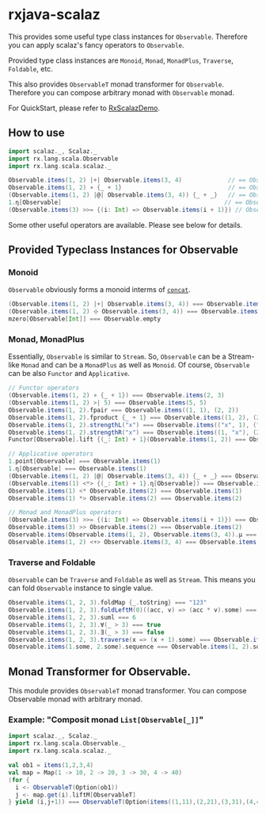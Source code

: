 # rxjava-scalaz
This provides some useful type class instances for `Observable`.  Therefore you can apply scalaz's fancy operators to `Observable`.

Provided type class instances are `Monoid`, `Monad`, `MonadPlus`, `Traverse`, `Foldable`, etc.

This also provides `ObservableT` monad transformer for `Observable`.  Therefore you can compose arbitrary monad with `Observable` monad.

For QuickStart, please refer to [RxScalazDemo](./src/test/scala/rx/lang/scala/scalaz/examples/RxScalazDemo.scala).

## How to use

```scala
import scalaz._, Scalaz._
import rx.lang.scala.Observable
import rx.lang.scala.scalaz._

Observable.items(1, 2) |+| Observable.items(3, 4)             // == Observable.items(1 2 3 4)
Observable.items(1, 2) ∘ {_ + 1}                              // == Observable.items(2, 3)
(Observable.items(1, 2) |@| Observable.items(3, 4)) {_ + _}   // == Observable.items(4, 5, 5, 6)
1.η[Observable]                                              // == Observable.items(1)
(Observable.items(3) >>= {(i: Int) => Observable.items(i + 1)}) // Observable.items(4)
```

Some other useful operators are available.  Please see below for details.

## Provided Typeclass Instances for Observable
### Monoid
`Observable` obviously forms a monoid interms of  [`concat`](https://github.com/Netflix/RxJava/wiki/Mathematical-and-Aggregate-Operators#concat).

```scala
(Observable.items(1, 2) |+| Observable.items(3, 4)) === Observable.items(1, 2, 3, 4)
(Observable.items(1, 2) ⊹ Observable.items(3, 4)) === Observable.items(1, 2, 3, 4)
mzero[Observable[Int]] === Observable.empty
```

### Monad, MonadPlus
Essentially, `Observable` is similar to `Stream`. So, `Observable` can be a Stream-like `Monad` and can be a `MonadPlus` as well as `Monoid`.  Of course, `Observable` can be also `Functor` and `Applicative`.

```scala
// Functor operators
(Observable.items(1, 2) ∘ {_ + 1}) === Observable.items(2, 3)
(Observable.items(1, 2) >| 5) === Observable.items(5, 5)
Observable.items(1, 2).fpair === Observable.items((1, 1), (2, 2))
Observable.items(1, 2).fproduct {_ + 1} === Observable.items((1, 2), (2, 3))
Observable.items(1, 2).strengthL("x") === Observable.items(("x", 1), ("x", 2))
Observable.items(1, 2).strengthR("x") === Observable.items((1, "x"), (2, "x"))
Functor[Observable].lift {(_: Int) + 1}(Observable.items(1, 2)) === Observable.items(2, 3)

// Applicative operators
1.point[Observable] === Observable.items(1)
1.η[Observable] === Observable.items(1)
(Observable.items(1, 2) |@| Observable.items(3, 4)) {_ + _} === Observable.items(4, 5, 5, 6)
(Observable.items(1) <*> {(_: Int) + 1}.η[Observable]) === Observable.items(2)
Observable.items(1) <* Observable.items(2) === Observable.items(1)
Observable.items(1) *> Observable.items(2) === Observable.items(2)

// Monad and MonadPlus operators
(Observable.items(3) >>= {(i: Int) => Observable.items(i + 1)}) === Observable.items(4)
Observable.items(3) >> Observable.items(2) === Observable.items(2)
Observable.items(Observable.items(1, 2), Observable.items(3, 4)).μ === Observable.items(1, 2, 3, 4)
Observable.items(1, 2) <+> Observable.items(3, 4) === Observable.items(1, 2, 3, 4)
```

### Traverse and Foldable
`Observable` can be `Traverse` and `Foldable` as well as `Stream`.  This means you can fold `Observable` instance to single value.

```scala
Observable.items(1, 2, 3).foldMap {_.toString} === "123"
Observable.items(1, 2, 3).foldLeftM(0)((acc, v) => (acc * v).some) === 6.some
Observable.items(1, 2, 3).suml === 6
Observable.items(1, 2, 3).∀(_ > 3) === true
Observable.items(1, 2, 3).∃(_ > 3) === false
Observable.items(1, 2, 3).traverse(x => (x + 1).some) === Observable.items(2, 3, 4).some
Observable.items(1.some, 2.some).sequence === Observable.items(1, 2).some
```

## Monad Transformer for Observable.
This module provides `ObservableT` monad transformer.  You can compose Observable monad with arbitrary monad.

### Example: "Composit monad `List[Observable[_]]`"

```scala
import scalaz._, Scalaz._
import rx.lang.scala.Observable._
import rx.lang.scala.scalaz._

val ob1 = items(1,2,3,4)
val map = Map(1 -> 10, 2 -> 20, 3 -> 30, 4 -> 40)
(for {
  i <- ObservableT(Option(ob1))
  j <- map.get(i).liftM[ObservableT]
} yield (i,j+1)) === ObservableT(Option(items((1,11),(2,21),(3,31),(4,41))))

```
